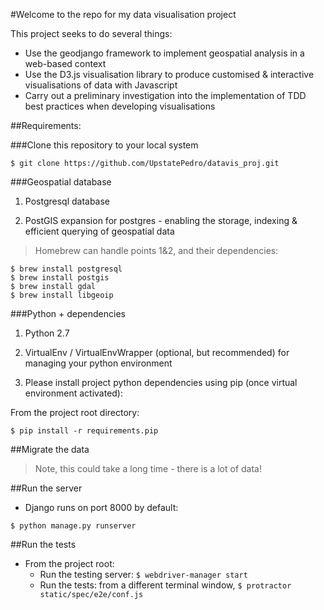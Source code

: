 #Welcome to the repo for my data visualisation project

This project seeks to do several things:

- Use the geodjango framework to implement geospatial analysis in a web-based context
- Use the D3.js visualisation library to produce customised & interactive visualisations of data with Javascript
- Carry out a preliminary investigation into the implementation of TDD best practices when developing visualisations

##Requirements:

###Clone this repository to your local system

`$ git clone https://github.com/UpstatePedro/datavis_proj.git`

###Geospatial database

1. Postgresql database

2. PostGIS expansion for postgres - enabling the storage, indexing & efficient querying of geospatial data

> Homebrew can handle points 1&2, and their dependencies:

```
$ brew install postgresql
$ brew install postgis
$ brew install gdal
$ brew install libgeoip
```

###Python + dependencies
1. Python 2.7

2. VirtualEnv / VirtualEnvWrapper (optional, but recommended) for managing your python environment

3. Please install project python dependencies using pip (once virtual environment activated):

From the project root directory:

`$ pip install -r requirements.pip`

##Migrate the data

> Note, this could take a long time - there is a lot of data!

##Run the server

- Django runs on port 8000 by default:

`$ python manage.py runserver`

##Run the tests

- From the project root:
    - Run the testing server: `$ webdriver-manager start`
    - Run the tests: from a different terminal window, `$ protractor static/spec/e2e/conf.js`